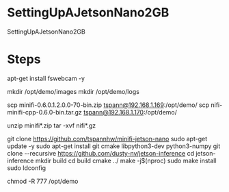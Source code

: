 # SettingUpAJetsonNano2GB
SettingUpAJetsonNano2GB

# Steps
 apt-get install fswebcam -y
 
mkdir /opt/demo/images
mkdir /opt/demo/logs

scp minifi-0.6.0.1.2.0.0-70-bin.zip tspann@192.168.1.169:/opt/demo/ 
scp nifi-minifi-cpp-0.6.0-bin.tar.gz tspann@192.168.1.170:/opt/demo/

unzip minifi*.zip
tar -xvf nifi*.gz

git clone https://github.com/tspannhw/minifi-jetson-nano
sudo apt-get update -y
sudo apt-get install git cmake libpython3-dev python3-numpy
git clone --recursive https://github.com/dusty-nv/jetson-inference
cd jetson-inference
mkdir build
cd build
cmake ../
make -j$(nproc)
sudo make install
sudo ldconfig

chmod -R 777 /opt/demo
 
